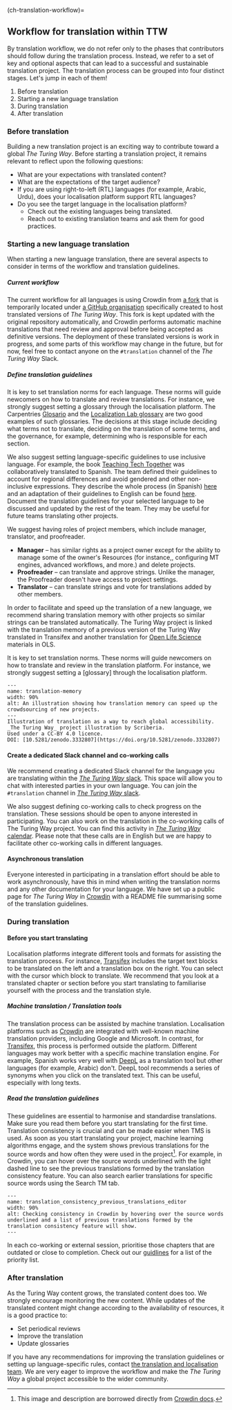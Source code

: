 
(ch-translation-workflow)=

## Workflow for translation within TTW


By translation workflow, we do not refer only to the phases that contributors should follow during the translation process.
Instead, we refer to a set of key and optional aspects that can lead to a successful and sustainable translation project.
The translation process can be grouped into four distinct stages.
Let's jump in each of them!


1. Before translation
2. Starting a new language translation
3. During translation
4. After translation

### Before translation

Building a new translation project is an exciting way to contribute toward a global _The Turing Way_.
Before starting a translation project, it remains relevant to reflect upon the following questions:
- What are your expectations with translated content?
- What are the expectations of the target audience?
- If you are using right-to-left (RTL) languages (for example, Arabic, Urdu), does your localisation platform support RTL languages?
- Do you see the target language in the localisation platform?
    - Check out the existing languages being translated.
    - Reach out to existing translation teams and ask them for good practices.

### Starting a new language translation

When starting a new language translation, there are several aspects to consider in terms of the workflow and translation guidelines.

##### Current workflow

The current workflow for all languages is using Crowdin from [a fork](https://github.com/TWTranslation/the-turing-way) that is temporarily located under [a GitHub organisation](https://github.com/TWTranslation) specifically created to host translated versions of _The Turing Way_.
This fork is kept updated with the original repository automatically, and Crowdin performs automatic machine translations that need review and approval before being accepted as definitive versions.
The deployment of these translated versions is work in progress, and some parts of this workflow may change in the future, but for now, feel free to contact anyone on the `#translation` channel of the _The Turing Way_ Slack.


##### Define translation guidelines

It is key to set translation norms for each language.
These norms will guide newcomers on how to translate and review translations.
For instance, we strongly suggest setting a glossary through the localisation platform.
The Carpentries [Glosario](https://glosario.carpentries.org/) and the [Localization Lab glossary](https://www.localizationlab.org/glossaries) are two good examples of such glossaries.
The decisions at this stage include deciding what terms not to translate, deciding on the translation of some terms, and the governance, for example, determining who is responsible for each section.

We also suggest setting language-specific guidelines to use inclusive language.
For example, the book [Teaching Tech Together](https://teachtogether.tech/) was collaboratively translated to Spanish.
The team defined their guidelines to account for regional differences and avoid gendered and other non-inclusive expressions.
They describe the whole process (in Spanish) [here](https://teachtogether.tech/es/index.html#s:traduccion) and an adaptation of their guidelines to English can be found [here](https://github.com/gvwilson/teachtogether.tech#translations).
Document the translation guidelines for your selected language to be discussed and updated by the rest of the team.
They may be useful for future teams translating other projects.

We suggest having roles of project members, which include manager, translator, and proofreader.
- **Manager** – has similar rights as a project owner except for the ability to manage some of the owner's Resources (for instance,, configuring MT engines, advanced workflows, and more.) and delete projects.
- **Proofreader** – can translate and approve strings.
Unlike the manager, the Proofreader doesn't have access to project settings.
- **Translator** – can translate strings and vote for translations added by other members.

In order to facilitate and speed up the translation of a new language, we recommend sharing translation memory with other projects so similar strings can be translated automatically.
The Turing Way project is linked with the translation memory of a previous version of the Turing Way translated in Transifex and another translation for [Open Life Science](https://openlifesci.org/) materials in OLS.

It is key to set translation norms. These norms will guide newcomers on how to translate and review in the translation platform. For instance, we strongly suggest setting a [glossary] through the localisation platform.

```{figure} ../../figures/translation-memory.jpeg
---
name: translation-memory
width: 90%
alt: An illustration showing how translation memory can speed up the crowdsourcing of new projects.
---
Illustration of translation as a way to reach global accessibility. _The Turing Way_ project illustration by Scriberia.
Used under a CC-BY 4.0 licence.
DOI: [10.5281/zenodo.3332807](https://doi.org/10.5281/zenodo.3332807)
```  


#### Create a dedicated Slack channel and co-working calls

We recommend creating a dedicated Slack channel for the language you are translating within the [_The Turing Way_ slack](theturingway.slack.com).
This space will allow you to chat with interested parties in your own language.
You can join the `#translation` channel in [_The Turing Way_ slack](theturingway.slack.com).

We also suggest defining co-working calls to check progress on the translation.
These sessions should be open to anyone interested in participating.
You can also work on the translation in the co-working calls of The Turing Way project.
You can find this activity in [_The Turing Way_ calendar](https://calendar.google.com/calendar?cid=dGhldHVyaW5nd2F5QGdtYWlsLmNvbQ).
Please note that these calls are in English but we are happy to facilitate other co-working calls in different languages.

#### Asynchronous translation

Everyone interested in participating in a translation effort should be able to work asynchronously, have this in mind when writing the translation norms and any other documentation for your language.
We have set up a public page for _The Turing Way_ in [Crowdin](https://turingway.crowdin.com/turing-way) with a README file summarising some of the translation guidelines.

### During translation

#### Before you start translating

Localisation platforms integrate different tools and formats for assisting the translation process.
For instance, [Transifex](https://www.transifex.com/) includes the target text blocks to be translated on the left and a translation box on the right. You can select with the cursor which block to translate. We recommend that you look at a translated chapter or section before you start translating to familiarise yourself with the process and the translation style.

##### Machine translation / Translation tools

The translation process can be assisted by machine translation.
Localisation platforms such as [Crowdin](https://crowdin.com/?gclid=CjwKCAiAvriMBhAuEiwA8Cs5ldEGwrOeDJtdY2kneF6vBXx8hYiXD1oJPcWB1SO0VBSTuz60AaDYUhoCj_8QAvD_BwE) are integrated with well-known machine translation providers, including Google and Microsoft.
In contrast, for [Transifex](https://www.transifex.com/), this process is performed outside the platform.
Different languages may work better with a specific machine translation engine. For example, Spanish works very well with  [DeepL](https://www.deepl.com/) as a translation tool but other languages (for example, Arabic) don't. DeepL tool recommends a series of synonyms when you click on the translated text. This can be useful, especially with long texts.

##### Read the translation guidelines

These guidelines are essential to harmonise and standardise translations. Make sure you read them before you start translating for the first time. Translation consistency is crucial and can be made easier when TMS is used. As soon as you start translating your project, machine learning algorithms engage, and the system shows previous translations for the source words and how often they were used in the project[^1]. For example, in Crowdin, you can hover over the source words underlined with the light dashed line to see the previous translations formed by the translation consistency feature. You can also search earlier translations for specific source words using the Search TM tab.

```{figure} ../../figures/translation_consistency_previous_translations_editor.png
---
name: translation_consistency_previous_translations_editor
width: 90%
alt: Checking consistency in Crowdin by hovering over the source words underlined and a list of previous translations formed by the translation consistency feature will show.
---
```  

In each co-working or external session, prioritise those chapters that are outdated or close to completion. Check out our [guidlines](ch-translation-getting-started) for a list of the priority list.

### After translation

As the Turing Way content grows, the translated content does too. We strongly encourage monitoring the new content. While updates of the translated content might change according to the availability of resources, it is a good practice to:

* Set periodical reviews
* Improve the translation
* Update glossaries

If you have any recommendations for improving the translation guidelines or setting up language-specific rules, contact [the translation and localisation team](https://github.com/alan-turing-institute/the-turing-way/blob/main/ways_of_working.md).
We are very eager to improve the workflow and make the _The Turing Way_ a global project accessible to the wider community.

[^1]: This image and description are borrowed directly from [Crowdin docs](https://support.crowdin.com/translation-consistency/).
